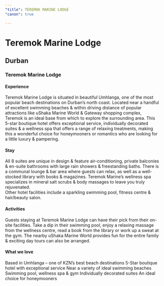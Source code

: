```yaml
---
"title": TEREMOK MARINE LODGE
"canon": true

---
```


# Teremok Marine Lodge
## Durban
### Teremok Marine Lodge

#### Experience
Teremok Marine Lodge is situated in beautiful Umhlanga, one of the most popular beach destinations on Durban’s north coast.
Located near a handful of excellent swimming beaches &amp; within driving distance of popular attractions like uShaka Marine World &amp; Gateway shopping complex, Teremok is an ideal base from which to explore the surrounding area.
This 5-star boutique hotel offers exceptional service, individually decorated suites &amp; a wellness spa that offers a range of relaxing treatments, making this a wonderful choice for honeymooners or romantics who are looking for a little luxury &amp; pampering.

#### Stay
All 8 suites are unique in design &amp; feature air-conditioning, private balconies &amp; en-suite bathrooms with large rain showers &amp; freestanding baths.
There is a communal lounge &amp; bar area where guests can relax, as well as a well-stocked library with books &amp; magazines.  Teremok Marine’s wellness spa specializes in mineral salt scrubs &amp; body massages to leave you truly rejuvenated.  
Other hotel facilities include a sparkling swimming pool, fitness centre &amp; hair/beauty salon.

#### Activities
Guests staying at Teremok Marine Lodge can have their pick from their on-site facilities.  Take a dip in their swimming pool, enjoy a relaxing massage from the wellness centre, read a book from the library or work up a sweat at the gym.
The nearby uShaka Marine World provides fun for the entire family &amp; exciting day tours can also be arranged.


#### What we love
Based in Umhlanga – one of KZN’s best beach destinations
5-Star boutique hotel with exceptional service
Near a variety of ideal swimming beaches
Swimming pool, wellness spa &amp; gym
Individually decorated suites
An ideal choice for honeymooners